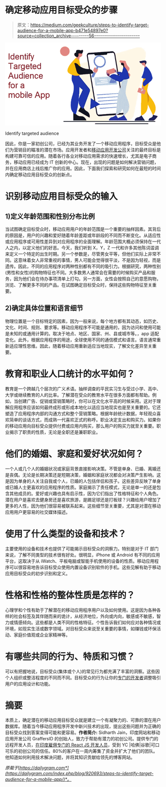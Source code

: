 # 确定移动应用目标受众的步骤

> 原文：<https://medium.com/geekculture/steps-to-identify-target-audience-for-a-mobile-app-b471e54897e0?source=collection_archive---------56----------------------->

![](img/e0e159f3321276eed529a1e7f8ba3494.png)

Identify targeted audience

因此，你是一家初创公司，已经为其业务开发了一个移动应用程序，目标受众是他们为营销目的瞄准的潜在市场。应用开发者和[移动应用开发公司](https://graffersid.com/)关注的最终目标是构建可靠可信的应用。随着各行各业对移动应用需求的快速增长，尤其是电子商务，移动应用已经成为 IT 创新的中心。现在，出现的问题是如何解决营销问题，并在应用商店上线后推广你的应用。因此，下面我们探索和研究如何在最短的时间内确定移动应用目标受众的创新点。

# 识别移动应用目标受众的输入

## 1)定义年龄范围和性别分布比例

当试图确定目标受众时，移动应用用户的年龄范围是一个重要的抽样因素。其背后的原因是，用户的兴趣和爱好随着年龄差距或年龄段的不同而不断变化。从适应性或应用程序或可用性差异到对应用程序的全面理解。年龄范围大概必须保持在一代人之内，以定义他们的好恶。今天，我们听到 X，Y，Z 一代和许多其他陈词滥调来定义一个特定的出生时期。另一个参数是，尽管男女平等，但他们实际上非常不同。这意味着女人非常重视的事情，男人可能会觉得很平淡，不是因为轻视，而是遗传。因此，不同的应用程序对两种性别都有不同的吸引力。根据研究，两种性别(男性和女性)的购物特征也不同。大多数男人通常会在需要的时候购买产品和服务，因为他们会在待办事项清单上打勾。另一方面，女性会按照自己的意愿购物，浏览、了解更多不同的产品。在试图确定目标受众时，保持这些购物特征至关重要。

## 2)确定具体位置和语言细节

物理位置是一个目标特定的因素，因为一般来说，每个地方都有其动态，如历史、文化、时间、规则、要求等。移动应用程序不可能是通用的，因为访问和使用可能是未知的或通用计算的。取决于地点、地区、国家、州、县或城市等。，app 适配变化。此外，根据应用程序的用途，全球使用不同的通信模式和语言。语言通常重新适应理性思维。因此，随着移动应用重新适应当地现实，了解文化差异至关重要。

# 教育和职业人口统计的水平如何？

教育是一个跨越几个层次的广义术语。抽样调查的平民实习生与受过小学、高中、大学或继续教育的人的比率。了解潜在受众的教育水平在很多方面都有帮助。例如，当创建广告、促销或营销策略时，你可以在文化水平高的时候采用。这对于理解应用程序应该如何最终成形或形成本地化以适应当地现实也是至关重要的。它还塑造了应用程序内部的沟通方式和整个营销策略。根据年龄统计数据，年轻观众喜欢简单的谈话方式，而成熟一代喜欢正式的称呼。职业决定支出和购买力。如果你的移动应用向目标受众提供付费或应用内购买，那么用户的购买力就至关重要。职业揭示了职责的性质，无论是全职还是兼职职业。

# 他们的婚姻、家庭和爱好状况如何？

一个人或几个人的婚姻状况或家庭背景直接影响决策。不管是单身、已婚、离婚还是丧偶。无论是长期决策还是短期决策，婚姻和家庭状况都会对决策产生影响。这是因为单身的人关注自我或个人，已婚的人包括伴侣和孩子。这些差异反映了单身或已婚人士更喜欢的应用程序的性质。家庭揭示了责任模式，无论是单一的还是包含其他成员的。爱好或兴趣也具有启示性，因为它们指出了性格特征和个人角色。潜在用户是喜欢去健身房还是喜欢旅游，是踢足球还是打板球？兴趣给用户增加了更多的人性，因为他们很容易被联系起来。这些细节至关重要，尤其是对潜在移动应用用户更容易的社交媒体描述。

# 使用了什么类型的设备和技术？

主要使用的设备和技术也提供了可能揭示目标受众的洞察力。特别是对于 IT 部门来说，了解不同类型的技术很有好处。很明显，iPhone 或 Android 有不同的应用平台，这取决于从 iWatch、平板电脑或智能手机使用的设备的性质。移动应用程序可以很容易地告诉目标受众使用内置设备识别软件的手机。这些见解有助于移动应用目标受众的初步识别和定义。

# 性格和性格的整体性质是怎样的？

心理学和个性有助于了解潜在的移动应用程序用户以及如何使用。这是因为各种各样的社会标签及其伴随而来的诡计，从经济地位，外向或内向，敏感或不敏感，智力或情感倾向。这些都是人类不同的性格特征。个性告诉我们如何应对各种情况或环境，如现实生活或数字领域。对目标受众来说至关重要的事情，如赚钱或环保活动、家庭价值观或企业家精神等。

# 有哪些共同的行为、特质和习惯？

可以有把握地说，目标受众(集体或个人)的常见行为都充满了丰富的洞察。这些因个人组织或整洁程度的不同而不同。目标受众的行为让你的[专门的开发者](https://graffersid.com/benefits-of-hiring-dedicated-developers/)调整吸引用户的应用设计和功能。

# 摘要

本质上，确定潜在的移动应用目标受众就是建立一个有凝聚力的、可靠的潜在用户数据库。随着当今移动应用程序开发中新兴技术的出现，提出这些问题并为正确的目标受众找到答案变得可能和更容易。**作者简介:** Sidharth Jain，印度网站和移动应用开发公司 GraffersID 的创始人，致力于帮助有潜力的初创公司。提供专门的远程开发人员，[在印度雇佣专门的 React JS 开发人员](https://graffersid.com/hire-dedicated-react-js-developers/)，受到 YC |哈佛|谷歌|可口可乐的初创公司的信任。80%的客户在一周内筹集了资金并扩大了他们的团队。他知道如何利用技术解决问题，并将其知识贡献给领先的博客网站。

*原载于*[*https://dailygram.com*](https://dailygram.com/index.php/blog/920693/steps-to-identify-target-audience-for-a-mobile-app/)*。*